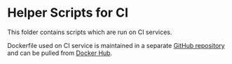 ﻿Helper Scripts for CI
=====================

This folder contains scripts which are run on CI services.

Dockerfile used on CI service is maintained in a separate [GitHub repository](https://github.com/guolinke/lightgbm-ci-docker) and can be pulled from [Docker Hub](https://hub.docker.com/r/lightgbm/vsts-agent).
